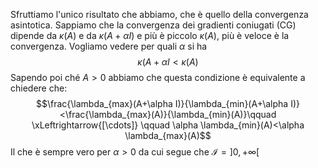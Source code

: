 Sfruttiamo l'unico risultato che abbiamo, che è quello della convergenza asintotica.
Sappiamo che la convergenza dei gradienti coniugati (CG) dipende da $\kappa(A)$ e da $\kappa(A+\alpha I)$ e più è piccolo $\kappa(A)$, più è veloce è la convergenza. Vogliamo vedere per quali $\alpha$ si ha $$\kappa(A + \alpha I< \kappa(A)$$
Sapendo poi ché $A>0$ abbiamo che questa condizione è equivalente a chiedere che: $$\frac{\lambda_{max}(A+\alpha I)}{\lambda_{min}(A+\alpha I)}<\frac{\lambda_{max}(A)}{\lambda_{min}(A)}\qquad \xLeftrightarrow{[\cdots]} \qquad \alpha \lambda_{min}(A)<\alpha \lambda_{max}(A)$$
Il che è sempre vero per $\alpha>0$ da cui segue che $\mathscr I = ]0, +∞[$
